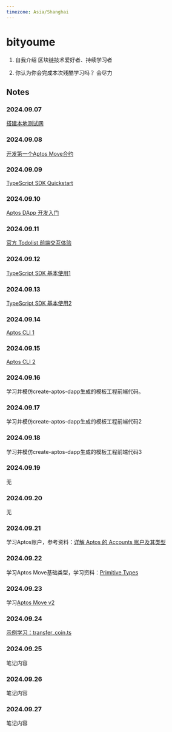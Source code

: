 ```yaml
---
timezone: Asia/Shanghai
---
```


# bityoume

1. 自我介绍
   区块链技术爱好者、持续学习者

2. 你认为你会完成本次残酷学习吗？
   会尽力

## Notes

<!-- Content_START -->

### 2024.09.07

[搭建本地测试网](https://bityoume.github.io/intensive-colearning-aptos/%E6%90%AD%E5%BB%BA%E6%9C%AC%E5%9C%B0%E6%B5%8B%E8%AF%95%E7%BD%91.html)

### 2024.09.08

[开发第一个Aptos Move合约](https://bityoume.github.io/intensive-colearning-aptos/%E5%BC%80%E5%8F%91%E7%AC%AC%E4%B8%80%E4%B8%AAAptos_Move%E5%90%88%E7%BA%A6.html)

### 2024.09.09

[TypeScript SDK Quickstart](https://bityoume.github.io/intensive-colearning-aptos/ts_sdk_quickstart.html)

### 2024.09.10

[Aptos DApp 开发入门](https://bityoume.github.io/intensive-colearning-aptos/hello_aptos_dapp.html)

### 2024.09.11

[官方 Todolist 前端交互体验](https://bityoume.github.io/intensive-colearning-aptos/todolist_frontend.html)

### 2024.09.12

[TypeScript SDK 基本使用1](https://bityoume.github.io/intensive-colearning-aptos/ts_sdk_basic_usage.html)

### 2024.09.13

[TypeScript SDK 基本使用2](https://bityoume.github.io/intensive-colearning-aptos/ts_sdk_basic_usage.html#transaction)

### 2024.09.14

[Aptos CLI 1](https://bityoume.github.io/intensive-colearning-aptos/aptos_cli.html)

### 2024.09.15

[Aptos CLI 2](https://bityoume.github.io/intensive-colearning-aptos/aptos_cli.html#account---%E8%B4%A6%E6%88%B7%E7%9B%B8%E5%85%B3)

### 2024.09.16

学习并模仿create-aptos-dapp生成的模板工程前端代码。

### 2024.09.17

学习并模仿create-aptos-dapp生成的模板工程前端代码2

### 2024.09.18

学习并模仿create-aptos-dapp生成的模板工程前端代码3

### 2024.09.19

无

### 2024.09.20

无

### 2024.09.21

学习Aptos账户，参考资料：[详解 Aptos 的 Accounts 账户及其类型](https://mp.weixin.qq.com/s/QpDzqIywCD0drl2EhMiYrQ)

### 2024.09.22

学习Aptos Move基础类型，学习资料：[Primitive Types](https://aptos.dev/en/build/smart-contracts/book/)

### 2024.09.23

学习[Aptos Move v2](https://movetofuns.dev/aptos101/movev2/)

### 2024.09.24

[示例学习：transfer_coin.ts](https://bityoume.github.io/intensive-colearning-aptos/eg_transfer_coin_ts.html)

### 2024.09.25

笔记内容

### 2024.09.26

笔记内容

### 2024.09.27

笔记内容

<!-- Content_END -->
